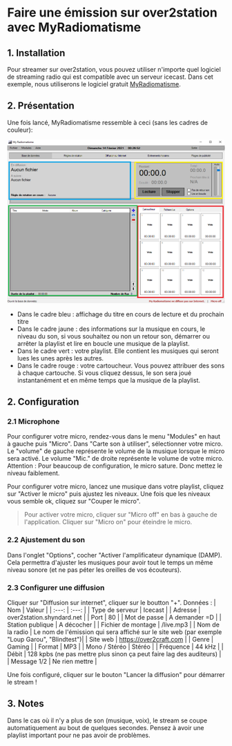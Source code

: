 # Faire une émission sur over2station avec MyRadiomatisme

## 1. Installation

Pour streamer sur over2station, vous pouvez utiliser n'importe quel logiciel de streaming radio qui est compatible avec un serveur icecast. Dans cet exemple, nous utiliserons le logiciel gratuit [MyRadiomatisme](http://www.myradiomatisme.fr/).

## 2. Présentation

Une fois lancé, MyRadiomatisme ressemble à ceci (sans les cadres de couleur):

![Demo Animation](/image/myradiomatisme.PNG)

- Dans le cadre bleu : affichage du titre en cours de lecture et du prochain titre
- Dans le cadre jaune : des informations sur la musique en cours, le niveau du son, si vous souhaitez ou non un retour son, démarrer ou arrêter la playlist et lire en boucle une musique de la playlist.
- Dans le cadre vert : votre playlist. Elle contient les musiques qui seront lues les unes après les autres.
- Dans le cadre rouge : votre cartoucheur. Vous pouvez attribuer des sons à chaque cartouche. Si vous cliquez dessus, le son sera joué instantanément et en même temps que la musique de la playlist.

## 2. Configuration

### 2.1 Microphone

Pour configurer votre micro, rendez-vous dans le menu "Modules" en haut à gauche puis "Micro".
Dans "Carte son à utiliser", sélectionner votre micro.
Le "volume" de gauche représente le volume de la musique lorsque le micro sera activé.
Le volume "Mic." de droite représente le volume de votre micro. Attention : Pour beaucoup de configuration, le micro sature. Donc mettez le niveau faiblement.

Pour configurer votre micro, lancez une musique dans votre playlist, cliquez sur "Activer le micro" puis ajustez les niveaux. Une fois que les niveaux vous semble ok, cliquez sur "Couper le micro".

> Pour activer votre micro, cliquer sur "Micro off" en bas à gauche de l'application. Cliquer sur "Micro on" pour éteindre le micro.

### 2.2 Ajustement du son

Dans l'onglet "Options", cocher "Activer l'amplificateur dynamique (DAMP). Cela permettra d'ajuster les musiques pour avoir tout le temps un même niveau sonore (et ne pas péter les oreilles de vos écouteurs).

### 2.3 Configurer une diffusion

Cliquer sur "Diffusion sur internet", cliquer sur le boutton "+". Données :
| Nom | Valeur |
| :---: | :---: |
| Type de serveur | Icecast |
| Adresse | over2station.shyndard.net |
| Port | 80 |
| Mot de passe | A demander =D |
| Station publique | A décocher |
| Fichier de montage | /live.mp3 |
| Nom de la radio | Le nom de l'émission qui sera affiché sur le site web (par exemple "Loup Garou", "Blindtest")|
| Site web | https://over2craft.com |
| Genre | Gaming |
| Format | MP3 |
| Mono / Stéréo | Stéréo |
| Fréquence | 44 kHz |
| Débit | 128 kpbs (ne pas mettre plus sinon ça peut faire lag des auditeurs) |
| Message 1/2 | Ne rien mettre |

Une fois configuré, cliquer sur le bouton "Lancer la diffusion" pour démarrer le stream !

## 3. Notes

Dans le cas où il n'y a plus de son (musique, voix), le stream se coupe automatiquement au bout de quelques secondes. Pensez à avoir une playlist important pour ne pas avoir de problèmes.